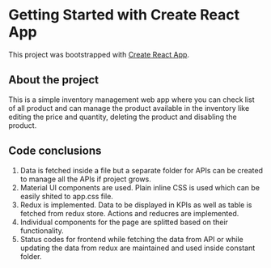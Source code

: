 # Getting Started with Create React App

This project was bootstrapped with [Create React App](https://github.com/facebook/create-react-app).

## About the project

This is a simple inventory management web app where you can check list of all product
and can manage the product available in the inventory like editing the price and quantity,
deleting the product and disabling the product.

## Code conclusions

1. Data is fetched inside a file but a separate folder for APIs can be created to manage all the APIs if project grows.
2. Material UI components are used. Plain inline CSS is used which can be easily shited to app.css file.
3. Redux is implemented. Data to be displayed in KPIs as well as table is fetched from redux store. Actions and reducres are implemented.
4. Individual components for the page are splitted based on their functionality.
5. Status codes for frontend while fetching the data from API or while updating the data from redux are maintained and used inside constant folder.
